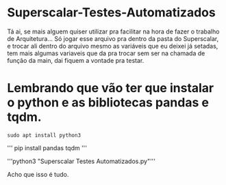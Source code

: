 # Superscalar-Testes-Automatizados

Tá ai, se mais alguem quiser utilizar pra facilitar na hora de fazer o trabalho de Arquitetura... 
Só jogar esse arquivo pra dentro da pasta do Superscalar, e trocar ali dentro do arquivo mesmo as variáveis que eu deixei já setadas, tem mais algumas variaveis que da pra trocar sem ser na chamada de função da main, dai fiquem a vontade pra testar.

# Lembrando que vão ter que instalar o python e as bibliotecas pandas e tqdm. 

~~~
sudo apt install python3
~~~

'''
pip install pandas tqdm
'''

'''python3 "Superscalar Testes Automatizados.py"'''

Acho que isso é tudo.
